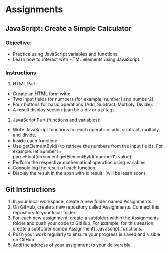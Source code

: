 # Assignments
## JavaScript: Create a Simple Calculator 
### Objective:  
- Practice using JavaScript variables and functions. 
- Learn how to interact with HTML elements using JavaScript. 
 
### Instructions 
1. HTML Part: 
- Create an HTML form with: 
- Two input fields for numbers (for example, number1 and number2). 
- Four buttons for basic operations (Add, Subtract, Multiply, Divide). 
- A result display section (can be a div or a p tag). 
 
2. JavaScript Part (functions and variables): 
- Write JavaScript functions for each operation: add, subtract, multiply, and divide. 
- Inside each function: 
- Use getElementById() to retrieve the numbers from the input fields. For 
example: let number1 = parseFloat(document.getElementById('number1').value); 
- Perform the respective mathematical operation using variables. 
- Console.log the result of each function. 
- Display the result in the span with id result. (will be learn soon) 
 
## Git Instructions
1. In your local workspace, create a new folder named Assignments. 
2. On GitHub, create a new repository called Assignments. Connect this 
repository to your local folder. 
3. For each new assignment, create a subfolder within the Assignments folder and 
push your code to GitHub. For example, for this session, create a subfolder 
named Assignment1_Javascript_functions. 
4. Push your work regularly to ensure your progress is saved and visible on 
GitHub. 
5. Add the address of your assignment to your deliverable. 
 